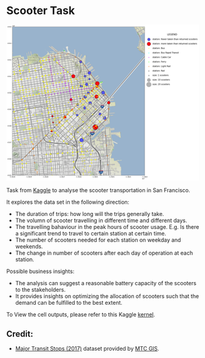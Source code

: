 # Scooter Task

![Screenshot](screenshot.png)

Task from [Kaggle](https://www.kaggle.com/benhamner/sf-bay-area-bike-share) to analyse the scooter transportation in San Francisco.

It explores the data set in the following direction:
* The duration of trips: how long will the trips generally take.
* The volumn of scooter travelling in different time and different days.
* The travelling bahaviour in the peak hours of scooter usage. E.g. Is there a significant trend to travel to certain station at certain time.
* The number of scooters needed for each station on weekday and weekends.
* The change in number of scooters after each day of operation at each station.

Possible business insights:
* The analysis can suggest a reasonable battery capacity of the scooters to the stakeholders.
* It provides insights on optimizing the allocation of scooters such that the demand can be fulfilled to the best extent.

To View the cell outputs, please refer to this Kaggle [kernel](https://www.kaggle.com/yingxuhe/sf-bike-share-he-yingxu).

## Credit:
* [Major Transit Stops (2017)](http://opendata.mtc.ca.gov/datasets/major-transit-stops-2017) dataset provided by [MTC GIS](http://gis.mtc.ca.gov/home/#we-are-mtc).
